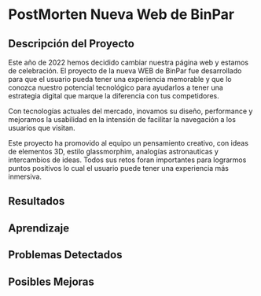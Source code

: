 # PostMorten Nueva Web de BinPar

## Descripción del Proyecto
Este año de 2022 hemos decidido cambiar nuestra página web y estamos de celebración.
El proyecto de la nueva WEB de BinPar fue desarrollado para que el usuario pueda tener una experiencia memorable y que lo conozca nuestro potencial tecnológico para ayudarlos a tener una estrategia digital que marque la diferencia con tus competidores.

Con tecnologías actuales del mercado, inovamos su diseño, performance y mejoramos la usabilidad en la intensión de facilitar la navegación a los usuarios que visitan.

Este proyecto ha promovido al equipo un pensamiento creativo, con ideas de elementos 3D, estilo glassmorphim, analogías astronauticas y intercambios de ideas. Todos sus retos foran importantes para lograrmos puntos positivos lo cual el usuario puede tener una experiencia más inmersiva.

## Resultados

## Aprendizaje

## Problemas Detectados

## Posibles Mejoras
